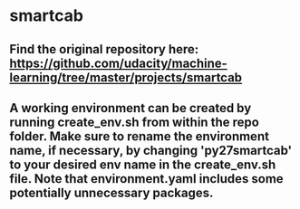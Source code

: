 # smartcab

## Find the original repository here: https://github.com/udacity/machine-learning/tree/master/projects/smartcab  
## A working environment can be created by running create_env.sh from within the repo folder. Make sure to rename the environment name, if necessary, by changing 'py27smartcab' to your desired env name in the create_env.sh file. Note that environment.yaml includes some potentially unnecessary packages.
